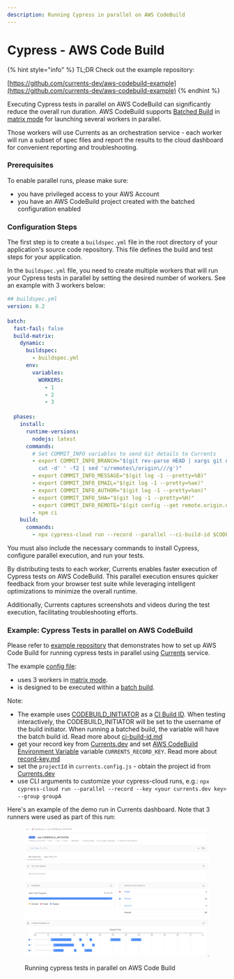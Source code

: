 ```yaml
---
description: Running Cypress in parallel on AWS CodeBuild
---
```


# Cypress - AWS Code Build

{% hint style="info" %}
TL;DR Check out the example repository:

[https://github.com/currents-dev/aws-codebuild-example](https://github.com/currents-dev/aws-codebuild-example)
{% endhint %}

Executing Cypress tests in parallel on AWS CodeBuild can significantly reduce the overall run duration. AWS CodeBuild supports [Batched Build](https://docs.aws.amazon.com/codebuild/latest/userguide/batch-build.html) in [matrix mode](https://docs.aws.amazon.com/codebuild/latest/userguide/batch-build.html#batch\_build\_matrix) for launching several workers in parallel.&#x20;

Those workers will use Currents as an orchestration service - each worker will run a subset of spec files and report the results to the cloud dashboard for convenient reporting and troubleshooting.

### Prerequisites

To enable parallel runs, please make sure:

* you have privileged access to your AWS Account
* you have an AWS CodeBuild project created with the batched configuration enabled

### Configuration Steps

The first step is to create a `buildspec.yml` file in the root directory of your application's source code repository. This file defines the build and test steps for your application.&#x20;

In the `buildspec.yml` file, you need to create multiple workers that will run your Cypress tests in parallel by setting the desired number of workers. See an example with 3 workers below:&#x20;

```yaml
## buildspec.yml
version: 0.2

batch:
  fast-fail: false
  build-matrix:
    dynamic:
      buildspec:
        - buildspec.yml
      env:
        variables:
          WORKERS:
            - 1
            - 2
            - 3

  phases:
    install:
      runtime-versions:
        nodejs: latest
      commands:
        # Set COMMIT_INFO variables to send Git details to Currents
        - export COMMIT_INFO_BRANCH="$(git rev-parse HEAD | xargs git name-rev |
          cut -d' ' -f2 | sed 's/remotes\/origin\///g')"
        - export COMMIT_INFO_MESSAGE="$(git log -1 --pretty=%B)"
        - export COMMIT_INFO_EMAIL="$(git log -1 --pretty=%ae)"
        - export COMMIT_INFO_AUTHOR="$(git log -1 --pretty=%an)"
        - export COMMIT_INFO_SHA="$(git log -1 --pretty=%H)"
        - export COMMIT_INFO_REMOTE="$(git config --get remote.origin.url)"
        - npm ci
    build:
      commands:
        - npx cypress-cloud run --record --parallel --ci-build-id $CODEBUILD_INITIATOR
```

You must also include the necessary commands to install Cypress, configure parallel execution, and run your tests.

By distributing tests to each worker, Currents enables faster execution of Cypress tests on AWS CodeBuild. This parallel execution ensures quicker feedback from your browser test suite while leveraging intelligent optimizations to minimize the overall runtime.

Additionally, Currents captures screenshots and videos during the test execution, facilitating troubleshooting efforts.

### Example:  Cypress Tests in parallel on AWS CodeBuild

Please refer to [example repository](https://github.com/currents-dev/aws-codebuild-example) that demonstrates how to set up AWS Code Build for running cypress tests in parallel using [Currents](https://currents.dev) service.

The example [config file](https://github.com/currents-dev/aws-codebuild-example/blob/main/buildspec.yml):

* uses 3 workers in [matrix mode](https://docs.aws.amazon.com/codebuild/latest/userguide/batch-build.html#batch\_build\_matrix).&#x20;
* is designed to be executed within a [batch build](https://docs.aws.amazon.com/codebuild/latest/userguide/batch-build.html).

Note:

* The example uses [CODEBUILD\_INITIATOR](https://docs.aws.amazon.com/codebuild/latest/userguide/build-env-ref-env-vars.html) as a [CI Build ID](https://currents.dev/readme/guides/cypress-ci-build-id). When testing interactively, the CODEBUILD\_INITIATOR will be set to the username of the build initiator. When running a batched build, the variable will have the batch build id. Read more about [ci-build-id.md](../../guides/ci-build-id.md "mention")
* get your record key from [Currents.dev](https://app.currents.dev/) and set [AWS CodeBuild Environment Variable](https://docs.aws.amazon.com/codebuild/latest/userguide/change-project-console.html#change-project-console-environment) variable `CURRENTS_RECORD_KEY`. Read more about [record-key.md](../../guides/record-key.md "mention")
* set the `projectId` in `currents.config.js` - obtain the project id from [Currents.dev](https://app.currents.dev/)
* use CLI arguments to customize your cypress-cloud runs, e.g.: `npx cypress-cloud run --parallel --record --key <your currents.dev key> --group groupA`

Here's an example of the demo run in Currents dashboard. Note that 3 runners were used as part of this run:

<figure><img src="../../.gitbook/assets/Screenshot 2023-05-17 at 14.29.28.png" alt=""><figcaption><p>Running cypress tests in parallel on AWS Code Build</p></figcaption></figure>
